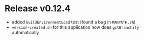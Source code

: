 # Release v0.12.4

- added `buildEnvironmentLoad` test (found a bug in `MANPATH.sh`)
- `version-created.sh` for this application now does `gitBranchify` automatically
